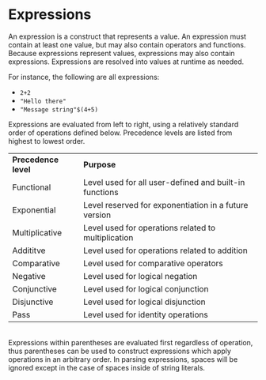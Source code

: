 # Expressions

An expression is a construct that represents a value. An expression must contain at least one value, but may also contain operators and functions. Because expressions represent values, expressions may also contain expressions. Expressions are resolved into values at runtime as needed. 

For instance, the following are all expressions:



* `2+2`
* `"Hello there"`
* `"Message string"$(4+5)`

Expressions are evaluated from left to right, using a relatively standard order of operations defined below. Precedence levels are listed from highest to lowest order.


<table>
  <tr>
   <td><strong>Precedence level</strong>
   </td>
   <td><strong>Purpose</strong>
   </td>
  </tr>
  <tr>
   <td>Functional
   </td>
   <td>Level used for all user-defined and built-in functions
   </td>
  </tr>
  <tr>
   <td>Exponential
   </td>
   <td>Level reserved for exponentiation in a future version
   </td>
  </tr>
  <tr>
   <td>Multiplicative
   </td>
   <td>Level used for operations related to multiplication
   </td>
  </tr>
  <tr>
   <td>Addititve
   </td>
   <td>Level used for operations related to addition
   </td>
  </tr>
  <tr>
   <td>Comparative
   </td>
   <td>Level used for comparative operators
   </td>
  </tr>
  <tr>
   <td>Negative
   </td>
   <td>Level used for logical negation
   </td>
  </tr>
  <tr>
   <td>Conjunctive
   </td>
   <td>Level used for logical conjunction
   </td>
  </tr>
  <tr>
   <td>Disjunctive
   </td>
   <td>Level used for logical disjunction
   </td>
  </tr>
  <tr>
   <td>Pass
   </td>
   <td>Level used for identity operations
   </td>
  </tr>
</table>


 \
Expressions within parentheses are evaluated first regardless of operation, thus parentheses can be used to construct expressions which apply operations in an arbitrary order. In parsing expressions, spaces will be ignored except in the case of spaces inside of string literals.

